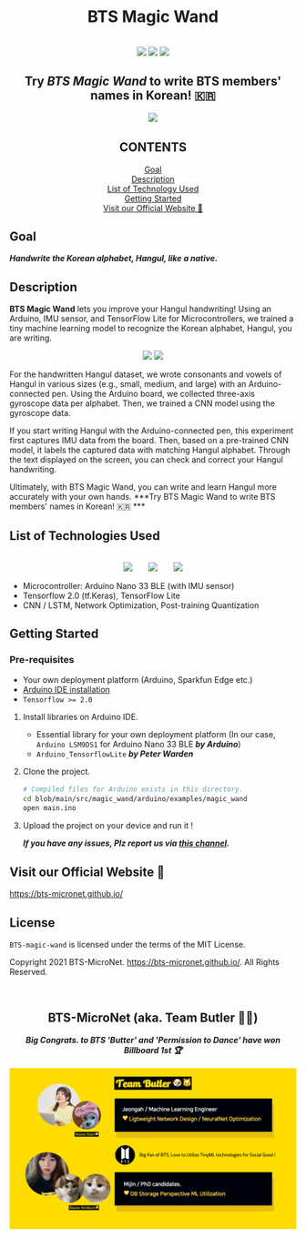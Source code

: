 <h1 align='center'> BTS Magic Wand </h1>

<p align="center">
	<br/>
	<img src = 'https://img.shields.io/github/stars/BTS-MicroNet/BTS-magic-wand?style=for-the-badge&logo=appveyor'/>
	<img src = 'https://img.shields.io/github/issues/BTS-MicroNet/BTS-magic-wand?style=for-the-badge&logo=appveyor'/>
	<img src = 'https://img.shields.io/github/license/BTS-MicroNet/BTS-magic-wand?style=for-the-badge&logo=appveyor'/>
	<br/>
</p>


<h2 align='center'> Try <i> BTS Magic Wand </i> to write BTS members' names in Korean! 🇰🇷 </h2>

<p align="center">
	<img src = './images/1_2.gif'/>
	<br/>
</p>

<h2 align='center'> CONTENTS </h2>

<div align="center">
  <p text-align="left">
      <a href='https://github.com/BTS-MicroNet/BTS-magic-wand#goal'> Goal </a>
      <br/>
      <a href='https://github.com/BTS-MicroNet/BTS-magic-wand#description'> Description </a>
      <br/>
      <a href='https://github.com/BTS-MicroNet/BTS-magic-wand#list-of-technologies-used'> List of Technology Used </a>
      <br/>
      <a href='https://github.com/BTS-MicroNet/BTS-magic-wand#getting-started'> Getting Started </a>
      <br/>
      <a href='https://github.com/BTS-MicroNet/BTS-magic-wand#visit-our-official-website-'> Visit our Official Website 🔗 </a>
  </p>
</div>



## Goal

***Handwrite the Korean alphabet, Hangul, like a native.***

## Description

**BTS Magic Wand** lets you improve your Hangul handwriting! Using an Arduino, IMU sensor, and TensorFlow Lite for Microcontrollers, we trained a tiny machine learning model to recognize the Korean alphabet, Hangul, you are writing.

<p align="center">
	<img src = './images/2.gif' width=300/>
	<img src = './images/3.gif'width=300/>
</p>


For the handwritten Hangul dataset, we wrote consonants and vowels of Hangul in various sizes (e.g., small, medium, and large) with an Arduino-connected pen. Using the Arduino board, we collected three-axis gyroscope data per alphabet. Then, we trained a CNN model using the gyroscope data.

If you start writing Hangul with the Arduino-connected pen, this experiment first captures IMU data from the board. Then, based on a pre-trained CNN model, it labels the captured data with matching Hangul alphabet. Through the text displayed on the screen, you can check and correct your Hangul handwriting.

Ultimately, with BTS Magic Wand, you can write and learn Hangul more accurately with your own hands. 
***Try BTS Magic Wand to write BTS members' names in Korean! 🇰🇷 ***

## List of Technologies Used

<p align="center">
	<br/>
	<img src = 'https://upload.wikimedia.org/wikipedia/commons/thumb/8/87/Arduino_Logo.svg/1024px-Arduino_Logo.svg.png' height=180/> 
	&nbsp; &nbsp; &nbsp;
  	<img src = 'https://store-cdn.arduino.cc/usa/catalog/product/cache/1/image/500x375/f8876a31b63532bbba4e781c30024a0a/a/b/abx00030_back.jpg' height=180/> 
	&nbsp; &nbsp; &nbsp;
	<img src = 'https://blog.kakaocdn.net/dn/blU1v3/btqDbEfmXvV/bnHgpmcUY24og8vgSoZkB1/img.png' height=180/>
	<br/>
</p>


- Microcontroller: Arduino Nano 33 BLE (with IMU sensor)
- Tensorflow 2.0 (tf.Keras), TensorFlow Lite
- CNN / LSTM, Network Optimization, Post-training Quantization

## Getting Started

### Pre-requisites
- Your own deployment platform (Arduino, Sparkfun Edge etc.)
- [Arduino IDE installation](https://www.arduino.cc/en/software)
- `Tensorflow >= 2.0` 

1. Install libraries on Arduino IDE.

	- Essential library for your own deployment platform (In our case, `Arduino LSM9DS1` for Arduino Nano 33 BLE  ***by Arduino***)
	- `Arduino_TensorflowLite` ***by Peter Warden***

2. Clone the project.

	```bash
	# Compiled files for Arduino exists in this directory.
	cd blob/main/src/magic_wand/arduino/examples/magic_wand
	open main.ino
	```
3. Upload the project on your device and run it !

	***If you have any issues, Plz report us via [this channel](https://github.com/BTS-MicroNet/BTS-magic-wand/issues).***


## Visit our Official Website 🔗

https://bts-micronet.github.io/

## License
`BTS-magic-wand` is licensed under the terms of the MIT License.

Copyright 2021 BTS-MicroNet. https://bts-micronet.github.io/. All Rights Reserved.

<br/>

<h2 align='center'> BTS-MicroNet (aka. Team Butler 🐶🐱) </h2>

<p align="center">
	<b><i> Big Congrats. to BTS 'Butter' and 'Permission to Dance' have won Billboard 1st 🏆 </i></b>
  <br/><br/>
	<img src = './images/team_butler.png' width=1000/>
</p>

